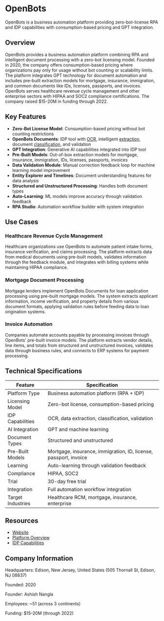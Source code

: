 # OpenBots

OpenBots is a business automation platform providing zero-bot-license RPA and IDP capabilities with consumption-based pricing and GPT integration.

## Overview

OpenBots provides a business automation platform combining RPA and intelligent document processing with a zero-bot licensing model. Founded in 2020, the company offers consumption-based pricing where organizations pay only for usage without bot counting or scalability limits. The platform integrates GPT technology for document automation and includes pre-built extraction models for mortgage, insurance, immigration, and common documents like IDs, licenses, passports, and invoices. OpenBots serves healthcare revenue cycle management and other enterprise sectors with HIPAA and SOC2 compliance certifications. The company raised $15-20M in funding through 2022.

## Key Features

- **Zero-Bot License Model**: Consumption-based pricing without bot counting restrictions
- **OpenBots Documents**: IDP tool with [OCR](../../capabilities/ocr/index.md), intelligent [extraction](../../capabilities/extraction/index.md), document [classification](../../capabilities/classification/index.md), and validation
- **GPT Integration**: Generative AI capabilities integrated into IDP tool
- **Pre-Built Models**: Out-of-box extraction models for mortgage, insurance, immigration, IDs, licenses, passports, invoices
- **Data Validation Module**: Manual correction feedback loop for machine learning model improvement
- **Entity Explorer and Timelines**: Document understanding features for data analysis
- **Structured and Unstructured Processing**: Handles both document types
- **Auto-Learning**: ML models improve accuracy through validation feedback
- **RPA Studio**: Automation workflow builder with system integration

## Use Cases

### Healthcare Revenue Cycle Management
Healthcare organizations use OpenBots to automate patient intake forms, insurance verification, and claims processing. The platform extracts data from medical documents using pre-built models, validates information through the feedback module, and integrates with billing systems while maintaining HIPAA compliance.

### Mortgage Document Processing
Mortgage lenders implement OpenBots Documents for loan application processing using pre-built mortgage models. The system extracts applicant information, income verification, and property details from various document formats, applying validation rules before feeding data to loan origination systems.

### Invoice Automation
Companies automate accounts payable by processing invoices through OpenBots' pre-built invoice models. The platform extracts vendor details, line items, and totals from structured and unstructured invoices, validates data through business rules, and connects to ERP systems for payment processing.

## Technical Specifications

| Feature | Specification |
|---------|---------------|
| Platform Type | Business automation platform (RPA + IDP) |
| Licensing Model | Zero-bot license, consumption-based pricing |
| IDP Capabilities | OCR, data extraction, classification, validation |
| AI Integration | GPT and machine learning |
| Document Types | Structured and unstructured |
| Pre-Built Models | Mortgage, insurance, immigration, ID, license, passport, invoice |
| Learning | Auto-learning through validation feedback |
| Compliance | HIPAA, SOC2 |
| Trial | 30-day free trial |
| Integration | Full automation workflow integration |
| Target Industries | Healthcare RCM, mortgage, insurance, enterprise |

## Resources

- [Website](https://openbots.ai)
- [Platform Overview](https://openbots.ai/the-openbots-platform/)
- [IDP Capabilities](https://openbots.ai/the-power-of-intelligent-document-processing-unleashing-efficiency-with-openbots-ai-and-beyond/)

## Company Information

Headquarters: Edison, New Jersey, United States (505 Thornall St, Edison, NJ 08837)

Founded: 2020

Founder: Ashish Nangla

Employees: ~51 (across 3 continents)

Funding: $15-20M (through 2022) 